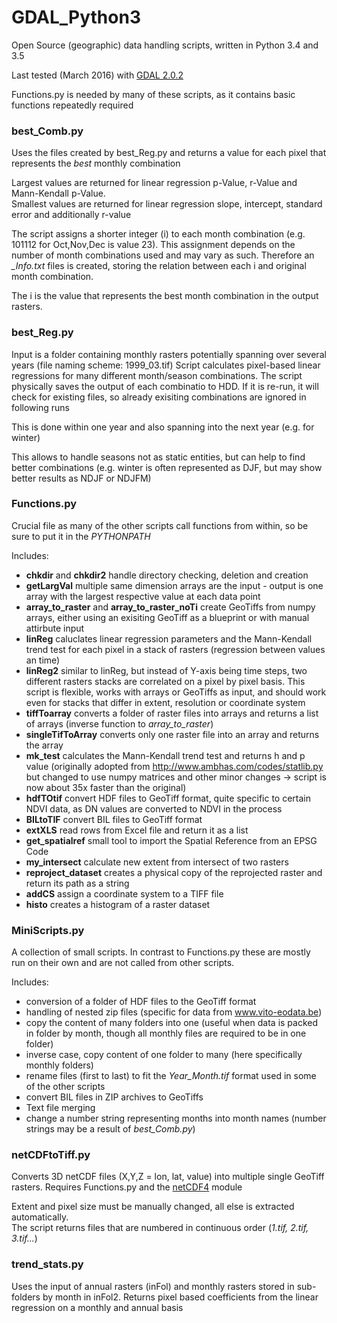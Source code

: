 # GDAL_Python3
Open Source (geographic) data handling scripts, written in Python 3.4 and 3.5

Last tested (March 2016) with [GDAL 2.0.2](http://www.gisinternals.com/query.html?content=filelist&file=release-1800-x64-gdal-1-11-3-mapserver-6-4-2.zip)

Functions.py is needed by many of these scripts, as it contains basic functions repeatedly required


### best_Comb.py

Uses the files created by best_Reg.py and returns a value for each pixel that represents the *best* monthly combination

Largest values are returned for linear regression p-Value, r-Value and Mann-Kendall p-Value.   
Smallest values are returned for linear regression slope, intercept, standard error and additionally r-value

The script assigns a shorter integer (i) to each month combination (e.g. 101112 for Oct,Nov,Dec is value 23). This assignment depends on the number of
month combinations used and may vary as such. Therefore an *_Info.txt* files is created, storing the relation between each i and original month combination.

The i is the value that represents the best month combination in the output rasters.

### best_Reg.py

Input is a folder containing monthly rasters potentially spanning over several years (file naming scheme: 1999_03.tif)
Script calculates pixel-based linear regressions for many different month/season combinations. 
The script physically saves the output of each combinatio to HDD. If it is re-run, it will check for existing files, so already exisiting combinations are
ignored in following runs

This is done within one year and also spanning into the next year (e.g. for winter)

This allows to handle seasons not as static entities, but can help to find better combinations (e.g. winter is often represented as DJF, but may show
better results as NDJF or NDJFM)

### Functions.py

Crucial file as many of the other scripts call functions from within, so be sure to put it in the *PYTHONPATH*   

Includes:
* **chkdir** and **chkdir2** handle directory checking, deletion and creation
* **getLargVal** multiple same dimension arrays are the input - output is one array with the largest respective value at each data point
* **array_to_raster** and **array_to_raster_noTi** create GeoTiffs from numpy arrays, either using an exisiting GeoTiff as a blueprint or with manual attirbute input
* **linReg** caluclates linear regression parameters and the Mann-Kendall trend test for each pixel in a stack of rasters (regression between values an time)
* **linReg2** similar to linReg, but instead of Y-axis being time steps, two different rasters stacks are correlated on a pixel by pixel basis. 
	This script is flexible, works with arrays or GeoTiffs as input, and should work even for stacks that differ in extent, resolution or coordinate system
* **tiffToarray** converts a folder of raster files into arrays and returns a list of arrays (inverse function to *array_to_raster*)
* **singleTifToArray** converts only one raster file into an array and returns the array
* **mk_test** calculates the Mann-Kendall trend test and returns h and p value (originally adopted from http://www.ambhas.com/codes/statlib.py but changed 
	to use numpy matrices and other minor changes -> script is now about 35x faster than the original)
* **hdfTOtif** convert HDF files to GeoTiff format, quite specific to certain NDVI data, as DN values are converted to NDVI in the process
* **BILtoTIF** convert BIL files to GeoTiff format
* **extXLS** read rows from Excel file and return it as a list
* **get_spatialref** small tool to import the Spatial Reference from an EPSG Code
* **my_intersect** calculate new extent from intersect of two rasters
* **reproject_dataset** creates a physical copy of the reprojected raster and return its path as a string
* **addCS** assign a coordinate system to a TIFF file
* **histo** creates a histogram of a raster dataset


### MiniScripts.py


A collection of small scripts. In contrast to Functions.py these are mostly run on their own and are not called from other scripts.

Includes:
* conversion of a folder of HDF files to the GeoTiff format
* handling of nested zip files (specific for data from www.vito-eodata.be)
* copy the content of many folders into one (useful when data is packed in folder by month, though all monthly files are required to be in one folder)
* inverse case, copy content of one folder to many (here specifically monthly folders)
* rename files (first to last) to fit the *Year_Month.tif* format used in some of the other scripts
* convert BIL files in ZIP archives to GeoTiffs
* Text file merging
* change a number string representing months into month names (number strings may be a result of *best_Comb.py*)


### netCDFtoTiff.py

Converts 3D netCDF files (X,Y,Z = lon, lat, value) into multiple single GeoTiff rasters. Requires Functions.py and the [netCDF4](https://netcdf4-python.googlecode.com/svn/trunk/docs/netCDF4-module.html) module

Extent and pixel size must be manually changed, all else is extracted automatically.   
The script returns files that are numbered in continuous order (*1.tif, 2.tif, 3.tif...*)


### trend_stats.py

Uses the input of annual rasters (inFol) and monthly rasters stored in sub-folders by month in inFol2. Returns pixel based coefficients from the 
linear regression on a monthly and annual basis



